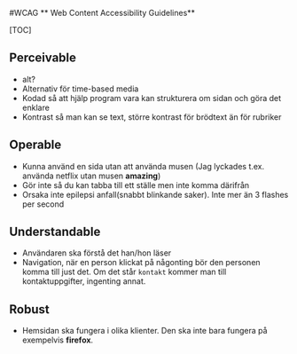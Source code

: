 #WCAG
** Web Content Accessibility Guidelines**

[TOC]


## Perceivable

 * alt?
 * Alternativ för time-based media
 * Kodad så att hjälp program vara kan strukturera om sidan och göra det enklare
 * Kontrast så man kan se text, större kontrast för brödtext än för rubriker
 
## Operable

 * Kunna använd en sida utan att använda musen (Jag lyckades t.ex. använda netflix utan musen **amazing**)
 * Gör inte så du kan tabba till ett ställe men inte komma därifrån
 * Orsaka inte epilepsi anfall(snabbt blinkande saker). Inte mer än 3 flashes per second

## Understandable

 * Användaren ska förstå det han/hon läser
 * Navigation, när en person klickat på någonting bör den personen komma till just det. Om det står `kontakt` kommer man till kontaktuppgifter, ingenting annat.

## Robust

* Hemsidan ska fungera i olika klienter. Den ska inte bara fungera på exempelvis **firefox**.